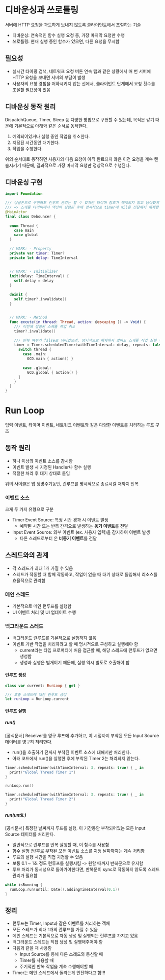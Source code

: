 # 디바운싱과 쓰로틀링

서버에 HTTP 요청을 과도하게 보내지 않도록 클라이언트에서 조절하는 기술

- 디바운싱: 연속적인 함수 실행 요청 중, 가장 마지막 요청만 수행
- 쓰로틀링: 현재 실행 중인 함수가 있으면, 다른 요청을 무시함

## 필요성

- 실시간 타이핑 검색, 네트워크 요청 버튼 연속 탭과 같은 상황에서 매 번 서버에 HTTP 요청을 보내면 서버의 부담이 발생
- 사용자의 요청 경험을 저하시키지 않는 선에서, 클라이언트 단계에서 요청 횟수를 조절할 필요성이 있음

 
## 디바운싱 동작 원리

DispatchQueue, Timer, Sleep 등 다양한 방법으로 구현할 수 있는데, 목적은 같기 때문에 기본적으로 아래와 같은 순서로 동작한다. 

1. 예약되어있거나 실행 중인 작업을 취소한다.
2. 지정된 시간동안 대기한다. 
3. 작업을 수행한다.

위의 순서대로 동작하면 사용자의 다음 요청이 아직 완료되지 않은 이전 요청을 계속 캔슬시키기 때문에, 결과적으로 가장 마지막 요청만 정상적으로 수행된다.


## 디바운싱 구현


```swift
import Foundation

/// 싱글톤으로 구현해도 런루프 관리는 할 수 있지만 타이머 참조가 해제되지 않고 남아있게 됨
/// => 스케쥴 타이머에서 액션이 실행된 후에 명시적으로 timer에 nil을 전달해서 해제할 수는 있음
@MainActor
final class Debouncer {
  
  enum Thread {
    case main
    case global
  }
  
  // MARK: - Property
  private var timer: Timer?
  private let delay: TimeInterval
  
  
  // MARK: - Initializer
  init(delay: TimeInterval) {
    self.delay = delay
  }
  
  deinit {
    self.timer?.invalidate()
  }
  
  
  // MARK: - Method
  func excute(in thread: Thread, action: @escaping () -> Void) {
    /// 이전에 설정된 스케쥴 작업 취소
    timer?.invalidate()
    
    /// 반복 여부가 false로 되어있으면, 명시적으로 해제하지 않아도 스케쥴 작업 실행 후 런루프에서 해제됨
    timer = Timer.scheduledTimer(withTimeInterval: delay, repeats: false) { _ in
      switch thread {
        case .main:
          GCD.main { action() }
          
        case .global:
          GCD.global { action() }
      }
    }
  }
}

```

# Run Loop

입력 이벤트, 타이머 이벤트, 네트워크 이벤트와 같은 다양한 이벤트를 처리하는 루프 구조

## 동작 원리

- 하나 이상의 이벤트 소스를 감시함
- 이벤트 발생 시 지정된 Handler나 함수 실행
- 적절한 처리 후 대기 상태로 돌입

위의 사이클은 앱 생명주기동안, 런루프를 명시적으로 종료시킬 때까지 반복

### 이벤트 소스

크게 두 가지 유형으로 구분

- Timer Event Source: 특정 시간 경과 시 이벤트 발생
  - 예약된 시간 또는 반복 간격으로 발생하는 **동기 이벤트**를 전달
- Input Event Source: 외부 이벤트 (ex. 사용자 입력)을 감지하여 이벤트 발생
  - 다른 스레드로부터 온 **비동기 이벤트**를 전달

## 스레드와의 관계

- 각 스레드가 최대 1개 가질 수 있음
- 스레드가 작동할 때 함께 작동하고, 작업이 없을 때 대기 상태로 돌입해서 리소스를 효율적으로 관리함

### 메인 스레드

- 기본적으로 메인 런루프를 실행함
- UI 이벤트 처리 및 UI 업데이트 수행

### 백그라운드 스레드

- 백그라운드 런루프를 기본적으로 실행하지 않음
- 이벤트 기반 작업을 처리하려고 할 때 명시적으로 구성하고 실행해야 함
  - current라는 타입 프로퍼티에 처음 접근할 때, 해당 스레드에 런루프가 없으면 생성함
  - 생성과 실행은 별개이기 때문에, 실행 역시 별도로 호출해야 함

#### 런루프 생성
``` swift
class var current: RunLoop { get }

/// 호출 스레드에 대한 런루프 생성
let runLoop = RunLoop.current
```

#### 런루프 실행

##### run()

[공식문서]
Receiver를 영구 루프에 추가하고, 이 시점까지 부착된 모든 Input Source 데이터를 영구히 처리한다.

- run()을 호출하기 전까지 부착된 이벤트 소스에 대해서만 처리한다.
- 아래 코드에서 run()을 실행한 후에 부착된 Timer 2는 처리되지 않는다.

```swift
Timer.scheduledTimer(withTimeInterval: 3, repeats: true) { _ in
  print("Global Thread Timer 1")
}

runLoop.run()

Timer.scheduledTimer(withTimeInterval: 3, repeats: true) { _ in
  print("Global Thread Timer 2")
}
```

##### run(until:)

[공식문서]
특정한 날짜까지 루프를 실행, 이 기간동안 부착되어있는 모든 Input Source 데이터를 처리한다.

- 일반적으로 런루프를 반복 실행할 때, 이 함수를 사용함
- 함수 실행 전/후로 부착된 모든 이벤트 소스를 지정 날짜까지는 계속 처리함
- 루프의 실행 시간을 직접 지정할 수 있음
- 보통 0.1 ~ 1초 정도 런루프를 실행시킴 -> 원할 때까지 반복문으로 유지함
- 루프 처리가 동시성으로 돌아가야한다면, 반복문이 sync로 작동하지 않도록 스레드 관리가 필요함

```swift
while isRunning {
  runLoop.run(until: Date().addingTimeInterval(0.1))
}
```

## 정리

- 런루프는 Timer, Input과 같은 이벤트를 처리하는 객체
- 모든 스레드가 최대 1개의 런루프를 가질 수 있음
- 메인 스레드는 기본적으로 자동 생성 및 실행되는 런루프를 가지고 있음
- 백그라운드 스레드는 직접 생성 및 실행해주어야 함
- 다음과 같을 때 사용함
  - Input Source를 통해 다른 스레드와 통신할 때
  - Timer를 사용할 때
  - 주기적인 반복 작업을 계속 수행해야할 때
- Timer는 메인 스레드에서 돌리는게 안전하다고 함!!!
